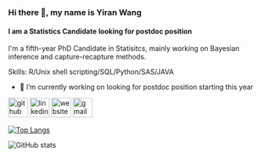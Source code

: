 ### Hi there 👋, my name is Yiran Wang
#### I am a Statistics Candidate looking for postdoc position
I'm a fifth-year PhD Candidate in Statisitcs, mainly working on Bayesian inference and capture-recapture methods.

Skills: R/Unix shell scripting/SQL/Python/SAS/JAVA

- 🔭 I’m currently working on looking for postdoc position starting this year 


[<img src='https://cdn.jsdelivr.net/npm/simple-icons@3.0.1/icons/github.svg' alt='github' height='40'>](https://github.com/zywhy9)  [<img src='https://cdn.jsdelivr.net/npm/simple-icons@3.0.1/icons/linkedin.svg' alt='linkedin' height='40'>](https://www.linkedin.com/in/harryyiranwang/)  [<img src='https://cdn.jsdelivr.net/npm/simple-icons@3.0.1/icons/icloud.svg' alt='website' height='40'>](https://sites.google.com/view/yiranwangstat/)  [<img src='https://cdn.jsdelivr.net/npm/simple-icons@3.0.1/icons/gmail.svg' alt='gmail' height='40'>](mailto:yiran.wang2@uwaterloo.ca)  

[![Top Langs](https://github-readme-stats.vercel.app/api/top-langs/?username=zywhy9)](https://github.com/anuraghazra/github-readme-stats)

![GitHub stats](https://github-readme-stats.vercel.app/api?username=zywhy9&show_icons=true)  

